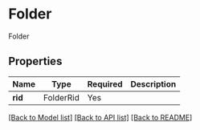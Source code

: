 # Folder

Folder

## Properties
| Name | Type | Required | Description |
| ------------ | ------------- | ------------- | ------------- |
**rid** | FolderRid | Yes |  |


[[Back to Model list]](../../../README.md#models-v2-link) [[Back to API list]](../../../README.md#apis-v2-link) [[Back to README]](../../../README.md)

